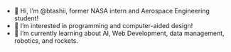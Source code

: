 - 👋 Hi, I’m @btashii, former NASA intern and Aerospace Engineering student!
- 👀 I’m interested in programming and computer-aided design!
- 🌱 I’m currently learning about AI, Web Development, data management, robotics, and rockets. 

<!---
btashii/btashii is a ✨ special ✨ repository because its `README.md` (this file) appears on your GitHub profile.
You can click the Preview link to take a look at your changes.
--->
